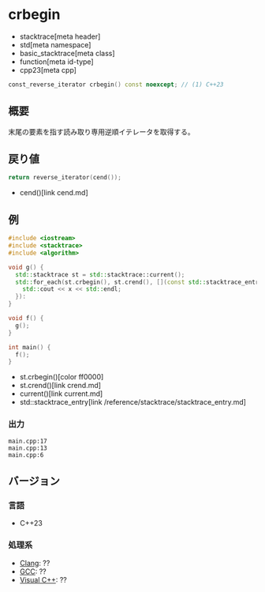 # crbegin
* stacktrace[meta header]
* std[meta namespace]
* basic_stacktrace[meta class]
* function[meta id-type]
* cpp23[meta cpp]

```cpp
const_reverse_iterator crbegin() const noexcept; // (1) C++23
```

## 概要
末尾の要素を指す読み取り専用逆順イテレータを取得する。


## 戻り値
```cpp
return reverse_iterator(cend());
```
* cend()[link cend.md]


## 例
```cpp example
#include <iostream>
#include <stacktrace>
#include <algorithm>

void g() {
  std::stacktrace st = std::stacktrace::current();
  std::for_each(st.crbegin(), st.crend(), [](const std::stacktrace_entry& x) {
    std::cout << x << std::endl;
  }):
}

void f() {
  g();
}

int main() {
  f();
}
```
* st.crbegin()[color ff0000]
* st.crend()[link crend.md]
* current()[link current.md]
* std::stacktrace_entry[link /reference/stacktrace/stacktrace_entry.md]

### 出力
```
main.cpp:17
main.cpp:13
main.cpp:6
```


## バージョン
### 言語
- C++23

### 処理系
- [Clang](/implementation.md#clang): ??
- [GCC](/implementation.md#gcc): ??
- [Visual C++](/implementation.md#visual_cpp): ??
